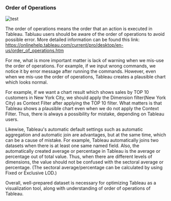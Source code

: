 ### Order of Operations

![test](https://user-images.githubusercontent.com/37023565/49418074-8d019100-f74e-11e8-87e8-8874823e7772.jpg)

The order of operations means the order that an action is executed in Tableau. Tabluau users should be aware of the order of operations to avoid possible error. 
More detailed information can be found this link: https://onlinehelp.tableau.com/current/pro/desktop/en-us/order_of_operations.htm

For me, what is more important matter is lack of warning when we mis-use the order of operations. For example, if we input wrong commands, we notice it by error message after running the commands. However, even when we mis-use the order of operations, Tableau creates a plausible chart which looks normal. 

For example, if we want a chart result which shows sales by TOP 10 customers in New York City, we should apply the Dimension filter(New York City) as Context Filter after applying the TOP 10 filter. What matters is that Tableau shows a plausible chart even when we do not apply the Context Filter. Thus, there is always a possibility for mistake, depending on Tableau users.

Likewise, Tableau's automatic default settings such as automatic aggregation and automatic join are advantages, but at the same time, which can be a cause of mistake. For example, Tableau automatically joins two datasets when there is at least one same named field. Also, the automatically created average or percentage in Tableau is the average or percentage out of total value. Thus, when there are different levels of dimensions, the value should not be confused with the sectoral average or percentage. (The sectoral average/percentage can be calculated by using Fixed or Exclusive LOD.)  

Overall, well-prepared dataset is necessary for optimizing Tableau as a visualization tool, along with understanding of order of operations of Tableau.

